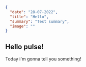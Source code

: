 ```json
{
  "date": "28-07-2022",
  "title": "Hello",
  "summary": "Test summary",
  "image": ""
}
```

## Hello pulse!

Today i'm gonna tell you something!